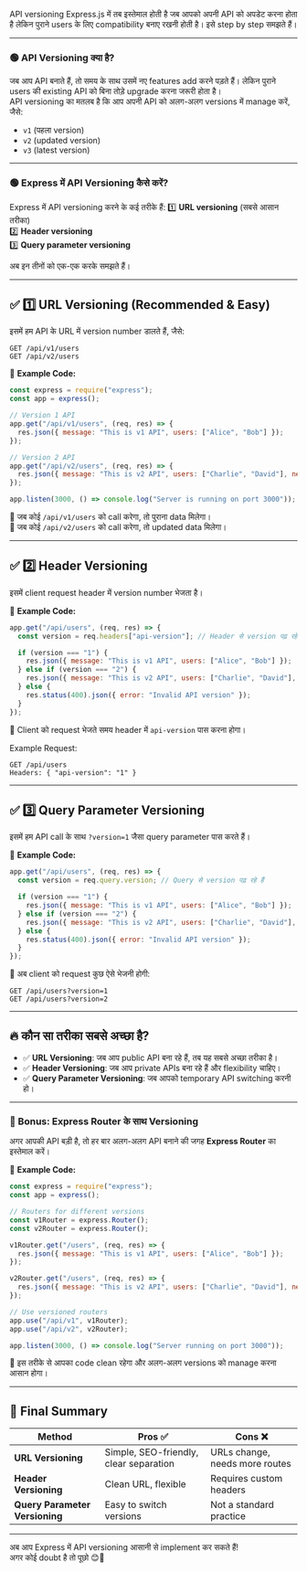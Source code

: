 API versioning Express.js में तब इस्तेमाल होती है जब आपको अपनी API को अपडेट करना होता है लेकिन पुराने users के लिए compatibility बनाए रखनी होती है। इसे step by step समझते हैं।

---

### 🟢 API Versioning क्या है?
जब आप API बनाते हैं, तो समय के साथ उसमें नए features add करने पड़ते हैं। लेकिन पुराने users की existing API को बिना तोड़े upgrade करना जरूरी होता है।  
API versioning का मतलब है कि आप अपनी API को अलग-अलग versions में manage करें, जैसे:
- `v1` (पहला version)
- `v2` (updated version)
- `v3` (latest version)

---

### 🟢 Express में API Versioning कैसे करें?
Express में API versioning करने के कई तरीके हैं:
1️⃣ **URL versioning** (सबसे आसान तरीका)  
2️⃣ **Header versioning**  
3️⃣ **Query parameter versioning**  

अब इन तीनों को एक-एक करके समझते हैं।

---

## ✅ 1️⃣ URL Versioning (Recommended & Easy)
इसमें हम API के URL में version number डालते हैं, जैसे:
```
GET /api/v1/users
GET /api/v2/users
```

📌 **Example Code:**
```javascript
const express = require("express");
const app = express();

// Version 1 API
app.get("/api/v1/users", (req, res) => {
  res.json({ message: "This is v1 API", users: ["Alice", "Bob"] });
});

// Version 2 API
app.get("/api/v2/users", (req, res) => {
  res.json({ message: "This is v2 API", users: ["Charlie", "David"], newFeature: "More data available" });
});

app.listen(3000, () => console.log("Server is running on port 3000"));
```
🔹 जब कोई `/api/v1/users` को call करेगा, तो पुराना data मिलेगा।  
🔹 जब कोई `/api/v2/users` को call करेगा, तो updated data मिलेगा।

---

## ✅ 2️⃣ Header Versioning
इसमें client request header में version number भेजता है।  

📌 **Example Code:**
```javascript
app.get("/api/users", (req, res) => {
  const version = req.headers["api-version"]; // Header से version पढ़ रहे हैं

  if (version === "1") {
    res.json({ message: "This is v1 API", users: ["Alice", "Bob"] });
  } else if (version === "2") {
    res.json({ message: "This is v2 API", users: ["Charlie", "David"], newFeature: "More data available" });
  } else {
    res.status(400).json({ error: "Invalid API version" });
  }
});
```
🔹 Client को request भेजते समय header में `api-version` पास करना होगा।  

Example Request:
```http
GET /api/users
Headers: { "api-version": "1" }
```

---

## ✅ 3️⃣ Query Parameter Versioning
इसमें हम API call के साथ `?version=1` जैसा query parameter पास करते हैं।

📌 **Example Code:**
```javascript
app.get("/api/users", (req, res) => {
  const version = req.query.version; // Query से version पढ़ रहे हैं

  if (version === "1") {
    res.json({ message: "This is v1 API", users: ["Alice", "Bob"] });
  } else if (version === "2") {
    res.json({ message: "This is v2 API", users: ["Charlie", "David"], newFeature: "More data available" });
  } else {
    res.status(400).json({ error: "Invalid API version" });
  }
});
```
🔹 अब client को request कुछ ऐसे भेजनी होगी:
```
GET /api/users?version=1
GET /api/users?version=2
```

---

## 🔥 कौन सा तरीका सबसे अच्छा है?
- ✅ **URL Versioning**: जब आप public API बना रहे हैं, तब यह सबसे अच्छा तरीका है।  
- ✅ **Header Versioning**: जब आप private APIs बना रहे हैं और flexibility चाहिए।  
- ✅ **Query Parameter Versioning**: जब आपको temporary API switching करनी हो।

---

### 🎯 Bonus: Express Router के साथ Versioning
अगर आपकी API बड़ी है, तो हर बार अलग-अलग API बनाने की जगह **Express Router** का इस्तेमाल करें।

📌 **Example Code:**
```javascript
const express = require("express");
const app = express();

// Routers for different versions
const v1Router = express.Router();
const v2Router = express.Router();

v1Router.get("/users", (req, res) => {
  res.json({ message: "This is v1 API", users: ["Alice", "Bob"] });
});

v2Router.get("/users", (req, res) => {
  res.json({ message: "This is v2 API", users: ["Charlie", "David"], newFeature: "More data available" });
});

// Use versioned routers
app.use("/api/v1", v1Router);
app.use("/api/v2", v2Router);

app.listen(3000, () => console.log("Server running on port 3000"));
```
🔹 इस तरीके से आपका code clean रहेगा और अलग-अलग versions को manage करना आसान होगा।

---

## 🚀 Final Summary
| Method | Pros ✅ | Cons ❌ |
|--------|--------|--------|
| **URL Versioning** | Simple, SEO-friendly, clear separation | URLs change, needs more routes |
| **Header Versioning** | Clean URL, flexible | Requires custom headers |
| **Query Parameter Versioning** | Easy to switch versions | Not a standard practice |

---

अब आप Express में API versioning आसानी से implement कर सकते हैं!  
अगर कोई doubt है तो पूछो 😊🚀